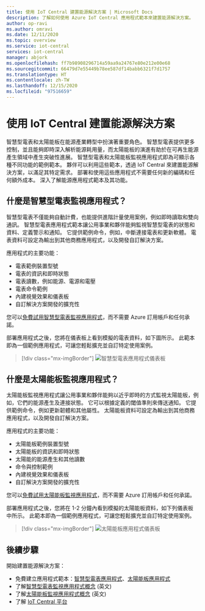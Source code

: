 ```yaml
---
title: 使用 IoT Central 建置能源解決方案 | Microsoft Docs
description: 了解如何使用 Azure IoT Central 應用程式範本來建置能源解決方案。
author: op-ravi
ms.author: omravi
ms.date: 12/11/2020
ms.topic: overview
ms.service: iot-central
services: iot-central
manager: abjork
ms.openlocfilehash: ff7b98908296714a59aa9a24767e80e212e00e68
ms.sourcegitcommit: 66479d7e55449b78ee587df14babb6321f7d1757
ms.translationtype: HT
ms.contentlocale: zh-TW
ms.lasthandoff: 12/15/2020
ms.locfileid: "97516659"
---
```

# <a name="build-energy-solutions-with-iot-central"></a>使用 IoT Central 建置能源解決方案 

智慧型電表和太陽能板在能源產業轉型中扮演著重要角色。 智慧型電表提供更多控制，並且能夠即時深入解析能源耗用量，而太陽能板的演進有助於在可再生能源產生領域中產生突破性進展。 智慧型電表和太陽能板監視應用程式即為可顯示各種不同功能的範例範本。 夥伴可以利用這些範本，透過 IoT Central 來建置能源解決方案，以滿足其特定需求。 部署和使用這些應用程式不需要任何新的編碼和任何額外成本。 深入了解能源應用程式範本及其功能。


## <a name="what-is-the-smart-meter-monitoring-application"></a>什麼是智慧型電表監視應用程式？
 智慧型電表不僅能夠自動計費，也能提供進階計量使用案例，例如即時讀取和雙向通訊。 智慧型電表應用程式範本讓公用事業和夥伴能夠監視智慧型電表的狀態和資料、定義警示和通知。 它提供範例命令，例如，中斷連接電表和更新軟體。 電表資料可設定為輸出到其他商務應用程式，以及開發自訂解決方案。 

應用程式的主要功能： 

* 電表範例裝置型號 
* 電表的資訊和即時狀態 
* 電表讀數，例如能源、電源和電壓
* 電表命令範例 
* 內建視覺效果和儀表板
* 自訂解決方案開發的擴充性

您可以[免費試用智慧型電表監視應用程式](https://apps.azureiotcentral.com/build/new/smart-meter-monitoring)，而不需要 Azure 訂用帳戶和任何承諾。


部署應用程式之後，您將在儀表板上看到模擬的電表資料，如下圖所示。 此範本即為一個範例應用程式，可讓您輕鬆擴充並自訂特定使用案例。

> [!div class="mx-imgBorder"]
> ![智慧型電表應用程式儀表板](media/overview-iot-central-energy/smart-meter-app-dashboard.png)


## <a name="what-is-the-solar-panel-monitoring-application"></a>什麼是太陽能板監視應用程式？
太陽能板監視應用程式讓公用事業和夥伴能夠以近乎即時的方式監視太陽能板，例如，它們的能源產生及連接狀態。 它可以根據定義的閾值準則來傳送通知。 它提供範例命令，例如更新韌體和其他屬性。 太陽能板資料可設定為輸出到其他商務應用程式，以及開發自訂解決方案。 

應用程式的主要功能： 

* 太陽能板範例裝置型號 
* 太陽能板的資訊和即時狀態
* 太陽能的能源產生和其他讀數
* 命令與控制範例
* 內建視覺效果和儀表板
* 自訂解決方案開發的擴充性

您可以[免費試用太陽能板監視應用程式](https://apps.azureiotcentral.com/build/new/solar-panel-monitoring)，而不需要 Azure 訂用帳戶和任何承諾。

部署應用程式之後，您將在 1-2 分鐘內看到模擬的太陽能板資料，如下列儀表板中所示。 此範本即為一個範例應用程式，可讓您輕鬆擴充並自訂特定使用案例。 

> [!div class="mx-imgBorder"]
> ![太陽能板應用程式儀表板](media/overview-iot-central-energy/solar-panel-app-dashboard.png)

## <a name="next-steps"></a>後續步驟
開始建置能源解決方案：
* 免費建立應用程式範本：[智慧型電表應用程式](https://apps.azureiotcentral.com/build/new/smart-meter-monitoring)、[太陽能板應用程式](https://apps.azureiotcentral.com/build/new/solar-panel-monitoring)
* 了解[智慧型電表監視應用程式概念](./concept-iot-central-smart-meter-app.md) \(英文\)
* 了解[太陽能板監視應用程式概念](./concept-iot-central-solar-panel-app.md) \(英文\)
* 了解 [IoT Central 平台](../index.yml)
